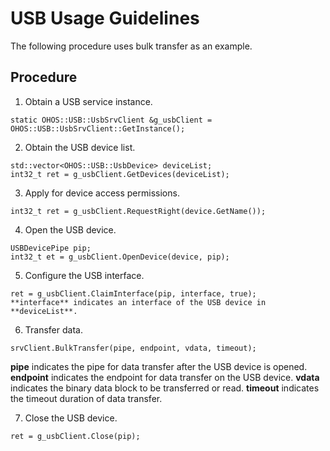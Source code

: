 # USB Usage Guidelines<a name="EN-US_TOPIC_0000001077367159"></a>

The following procedure uses bulk transfer as an example.

## Procedure<a name="section18816105182315"></a>

1.  Obtain a USB service instance.

```
static OHOS::USB::UsbSrvClient &g_usbClient = OHOS::USB::UsbSrvClient::GetInstance();
```

2.  Obtain the USB device list.

```
std::vector<OHOS::USB::UsbDevice> deviceList;
int32_t ret = g_usbClient.GetDevices(deviceList);
```

3.  Apply for device access permissions.

```
int32_t ret = g_usbClient.RequestRight(device.GetName());
```

4.  Open the USB device.

```
USBDevicePipe pip;
int32_t et = g_usbClient.OpenDevice(device, pip);
```

5.  Configure the USB interface.

```
ret = g_usbClient.ClaimInterface(pip, interface, true);
**interface** indicates an interface of the USB device in **deviceList**.
```

6.  Transfer data.

```
srvClient.BulkTransfer(pipe, endpoint, vdata, timeout);
```
**pipe** indicates the pipe for data transfer after the USB device is opened. **endpoint** indicates the endpoint for data transfer on the USB device. **vdata** indicates the binary data block to be transferred or read. **timeout** indicates the timeout duration of data transfer.

7.  Close the USB device.

```
ret = g_usbClient.Close(pip);
```
